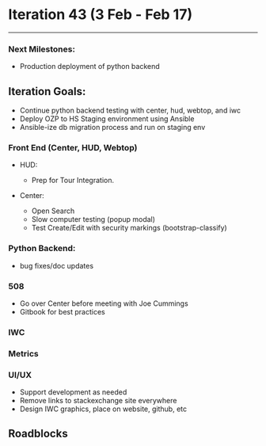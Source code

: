 # Iteration 43 (3 Feb - Feb 17)

*** 
### Next Milestones:
* Production deployment of python backend

## Iteration Goals:
* Continue python backend testing with center, hud, webtop, and iwc
* Deploy OZP to HS Staging environment using Ansible
* Ansible-ize db migration process and run on staging env

### Front End (Center, HUD, Webtop)

* HUD:
  * Prep for Tour Integration.

* Center:
  * Open Search
  * Slow computer testing (popup modal)
  * Test Create/Edit with security markings (bootstrap-classify)  

### Python Backend:
* bug fixes/doc updates

### 508 
* Go over Center before meeting with Joe Cummings 
* Gitbook for best practices

### IWC

### Metrics

### UI/UX
* Support development as needed
* Remove links to stackexchange site everywhere
* Design IWC graphics, place on website, github, etc

## Roadblocks